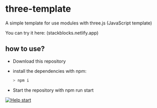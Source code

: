 # three-template
A simple template for use modules with three.js (JavaScript template)

You can try it here: (stackblocks.netlify.app)

## how to use?
- Download this repository
- install the dependencies with npm:

	```bash
	> npm i
	```
- Start the repository with npm run start

[![Help start](https://i.gyazo.com/6009719ccd8e4813345aad962cff0221.gif)]()
